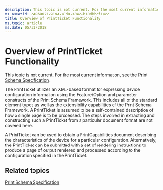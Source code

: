 ```yaml
---
description: This topic is not current. For the most current information, see the Print Schema Specification.
ms.assetid: c48b9821-9194-47d9-a3ec-b10dbbdf14cc
title: Overview of PrintTicket Functionality
ms.topic: article
ms.date: 05/31/2018
---
```


# Overview of PrintTicket Functionality

This topic is not current. For the most current information, see the [Print Schema Specification](https://download.microsoft.com/download/D/E/C/DECA6E6B-3E81-48E7-B7EF-6D92A547D03C/print-schema-spec-2-0.zip).

The PrintTicket utilizes an XML-based format for expressing device configuration information using the Feature/Option and parameter constructs of the Print Schema Framework. This includes all of the standard element types as well as the extensibility capabilities of the Print Schema Framework. A PrintTicket is assumed to be a self-contained description of how a single page is to be processed. The steps involved in extracting and constructing such a PrintTicket from a particular document format are not covered here.

A PrintTicket can be used to obtain a PrintCapabilities document describing the characteristics of the device for a particular configuration. Alternatively, the PrintTicket can be submitted with a set of rendering instructions to produce a page of output rendered and processed according to the configuration specified in the PrintTicket.

## Related topics

<dl> <dt>

[Print Schema Specification](https://download.microsoft.com/download/D/E/C/DECA6E6B-3E81-48E7-B7EF-6D92A547D03C/print-schema-spec-2-0.zip)
</dt> </dl>

 

 



